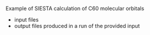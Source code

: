 Example of SIESTA calculation of C60 molecular orbitals

- input files
- output files produced in a run of the provided input

